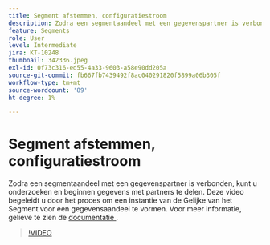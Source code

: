 ```yaml
---
title: Segment afstemmen, configuratiestroom
description: Zodra een segmentaandeel met een gegevenspartner is verbonden, kunt u onderzoeken en beginnen gegevens met partners te delen. In deze video wordt u door het proces van ... (beschrijvingen moeten tussen 60 en 160 tekens lang zijn) geleid
feature: Segments
role: User
level: Intermediate
jira: KT-10248
thumbnail: 342336.jpeg
exl-id: 0f73c316-ed55-4a33-9603-a58e90dd205a
source-git-commit: fb667fb7439492f8ac040291820f5899a06b305f
workflow-type: tm+mt
source-wordcount: '89'
ht-degree: 1%

---
```


# Segment afstemmen, configuratiestroom

Zodra een segmentaandeel met een gegevenspartner is verbonden, kunt u onderzoeken en beginnen gegevens met partners te delen. Deze video begeleidt u door het proces om een instantie van de Gelijke van het Segment voor een gegevensaandeel te vormen. Voor meer informatie, gelieve te zien de [ documentatie ](https://experienceleague.adobe.com/docs/experience-platform/segmentation/ui/segment-match/overview.html?lang=nl).

>[!VIDEO](https://video.tv.adobe.com/v/342336/?learn=on&enablevpops)
